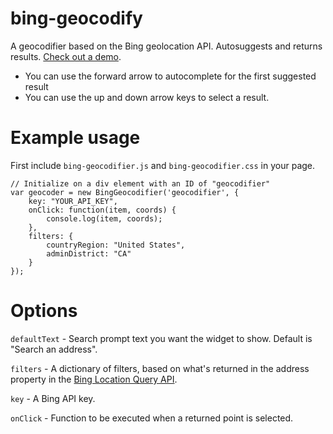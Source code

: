 # bing-geocodify
A geocodifier based on the Bing geolocation API. Autosuggests and returns results. [Check out a demo](https://datadesk.github.io/bing-geocodify/). 

- You can use the forward arrow to autocomplete for the first suggested result
- You can use the up and down arrow keys to select a result. 


# Example usage
First include `bing-geocodifier.js` and `bing-geocodifier.css` in your page. 

```
// Initialize on a div element with an ID of "geocodifier"
var geocoder = new BingGeocodifier('geocodifier', {
    key: "YOUR_API_KEY",
    onClick: function(item, coords) {
        console.log(item, coords);
    },
    filters: {
        countryRegion: "United States",
        adminDistrict: "CA"
    }
});
```

# Options
`defaultText` - Search prompt text you want the widget to show. Default is "Search an address".

`filters` - A dictionary of filters, based on what's returned in the address property in the [Bing Location Query API](https://msdn.microsoft.com/en-us/library/ff701711.aspx).

`key` - A Bing API key. 

`onClick` - Function to be executed when a returned point is selected.

